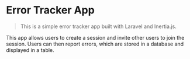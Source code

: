 # Error Tracker App

> This is a simple error tracker app built with Laravel and Inertia.js.

This app allows users to create a session and invite other users to join the session. Users can then report errors, which are stored in a database and displayed in a table.
